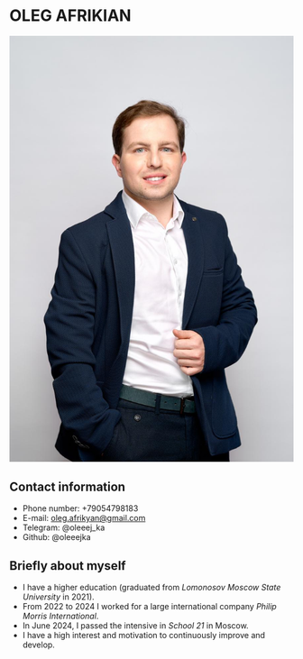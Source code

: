 # OLEG AFRIKIAN
![Here's my photo](/my_photo.jpg)

## Contact information
* Phone number:
+79054798183
* E-mail:
oleg.afrikyan@gmail.com
* Telegram:
@oleeej_ka
* Github:
@oleeejka

## Briefly about myself
* I have a higher education (graduated from *Lomonosov Moscow State University* in 2021).
* From 2022 to 2024 I worked for a large international company *Philip Morris International*.
* In June 2024, I passed the intensive in *School 21* in Moscow.
* I have a high interest and motivation to continuously improve and develop.